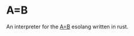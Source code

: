 # A=B

An interpreter for the [A=B](https://store.steampowered.com/app/1720850/AB/) esolang written in rust.